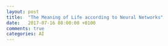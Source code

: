 ```yaml
---
layout: post
title:  "The Meaning of Life according to Neural Networks"
date:   2017-07-16 08:00:00 +0100
comments: true
categories: AI
---
```


